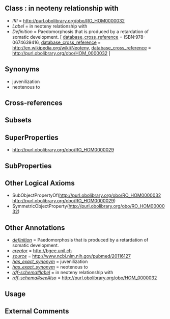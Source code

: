 
## Class : in neoteny relationship with

 * *IRI* = http://purl.obolibrary.org/obo/RO_HOM0000032
 * *Label* = in neoteny relationship with
 * *Definition* = Paedomorphosis that is produced by a retardation of somatic development. [ [database_cross_reference](../../ef/oboInOwl#hasDbXref.md) = ISBN:978-0674639416, [database_cross_reference](../../ef/oboInOwl#hasDbXref.md) = http://en.wikipedia.org/wiki/Neoteny, [database_cross_reference](../../ef/oboInOwl#hasDbXref.md) = http://purl.obolibrary.org/obo/HOM_0000032 ]

## Synonyms

 * juvenilization
 * neotenous to

## Cross-references


## Subsets


## SuperProperties

 * <http://purl.obolibrary.org/obo/RO_HOM0000029>

## SubProperties


## Other Logical Axioms

 * SubObjectPropertyOf(<http://purl.obolibrary.org/obo/RO_HOM0000032> <http://purl.obolibrary.org/obo/RO_HOM0000029>)
 * SymmetricObjectProperty(<http://purl.obolibrary.org/obo/RO_HOM0000032>)

## Other Annotations

 * *[definition](../../IAO/15/IAO_0000115.md)* = Paedomorphosis that is produced by a retardation of somatic development.
 * *[creator](../../or/creator.md)* = http://bgee.unil.ch
 * *[source](../../ce/source.md)* = http://www.ncbi.nlm.nih.gov/pubmed/20116127
 * *[has_exact_synonym](../../ym/oboInOwl#hasExactSynonym.md)* = juvenilization
 * *[has_exact_synonym](../../ym/oboInOwl#hasExactSynonym.md)* = neotenous to
 * *[rdf-schema#label](../../el/rdf-schema#label.md)* = in neoteny relationship with
 * *[rdf-schema#seeAlso](../../so/rdf-schema#seeAlso.md)* = http://purl.obolibrary.org/obo/HOM_0000032

## Usage


## External Comments

